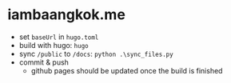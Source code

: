 # iambaangkok.me

* set `baseUrl` in `hugo.toml`
* build with hugo: `hugo`
* sync `/public` to `/docs`: `python .\sync_files.py`
* commit & push
  * github pages should be updated once the build is finished